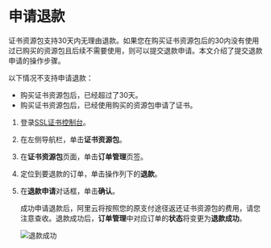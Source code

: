 # 申请退款

证书资源包支持30天内无理由退款。如果您在购买证书资源包后的30内没有使用过已购买的资源包且后续不需要使用，则可以提交退款申请。本文介绍了提交退款申请的操作步骤。

以下情况不支持申请退款：

-   购买证书资源包后，已经超过了30天。
-   购买证书资源包后，已经使用购买的资源包申请了证书。

1.  登录[SSL证书控制台](https://yundunnext.console.aliyun.com/?p=cas)。

2.  在左侧导航栏，单击**证书资源包**。

3.  在**证书资源包**页面，单击**订单管理**页签。

4.  定位到要退款的订单，单击操作列下的**退款**。

5.  在**退款申请**对话框，单击**确认**。

    成功申请退款后，阿里云将按照您的原支付途径返还证书资源包的费用，请您注意查收。退款成功后，**订单管理**中对应订单的**状态**将变更为**退款成功**。

    ![退款成功](https://static-aliyun-doc.oss-accelerate.aliyuncs.com/assets/img/zh-CN/6555574061/p179808.png)


